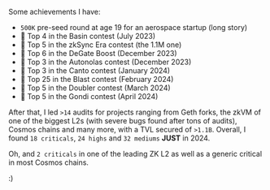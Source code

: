 Some achievements I have:

- `500K` pre-seed round at age 19 for an aerospace startup (long story)
- 🏅 Top 4 in the Basin contest (July 2023)
- 🏅 Top 5 in the zkSync Era contest (the 1.1M one)
- 🏅 Top 6 in the DeGate Boost (December 2023)
- 🥉 Top 3 in the Autonolas contest (December 2023)
- 🥉 Top 3 in the Canto contest (January 2024)
- 🏅 Top 25 in the Blast contest (February 2024)
- 🏅 Top 5 in the Doubler contest (March 2024)
- 🏅 Top 5 in the Gondi contest (April 2024)

After that, I led `>14` audits for projects ranging from Geth forks, the zkVM of one of the biggest L2s (with severe bugs found after tons of audits), Cosmos chains and many more, with a TVL secured of `>1.1B`. Overall, I found `18 criticals`, `24 highs` and `32 mediums` **JUST** in 2024.

Oh, and `2 criticals` in one of the leading ZK L2 as well as a generic critical in most Cosmos chains.

:)
